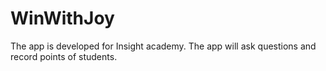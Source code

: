 WinWithJoy
==========

The app is developed for Insight academy. The app will ask questions and record points of students.
